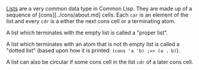 [Lists][hyper-cons-as-list] are a very common data type in Common Lisp. They are made up of a sequence of [cons][../cons/about.md] cells. Each `car` is an element of the list and every `cdr` is a either the next cons cell or a terminating atom.

A list which terminates with the empty list is called a "proper list".

A list which terminates with an atom that is not th empty list is called a "dotted list" (based upon how it is printed: `(cons 'a 'b) ;=> (a . b)`).

A list can also be circular if some cons cell in the list `cdr` of a later cons cell.

[hyper-cons-as-list]: http://l1sp.org/cl/14.1.2
